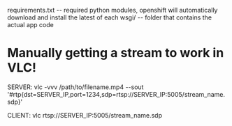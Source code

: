 requirements.txt -- required python modules, openshift will automatically download and install the latest of each
wsgi/ -- folder that contains the actual app code


Manually getting a stream to work in VLC!
==================================

SERVER:
vlc -vvv /path/to/filename.mp4 --sout '#rtp{dst=SERVER_IP,port=1234,sdp=rtsp://SERVER_IP:5005/stream_name.sdp}'

CLIENT:
vlc rtsp://SERVER_IP:5005/stream_name.sdp
